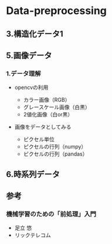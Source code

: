 # Data-preprocessing

## 3.構造化データ1

## 5.画像データ

### 1.データ理解

- opencvの利用
    - カラー画像（RGB）
    - グレースケール画像（白黒）
    - 2値化画像（白or黒）

- 画像をデータとしてみる
    - ピクセル単位
    - ピクセルの行列（numpy）
    - ピクセルの行列（pandas）

## 6.時系列データ






## 参考

### 機械学習のための「前処理」入門

- 足立 悠
- リックテレコム
